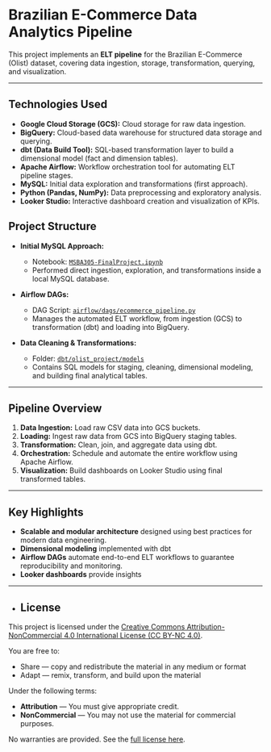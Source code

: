 # Brazilian E-Commerce Data Analytics Pipeline

This project implements an **ELT pipeline** for the Brazilian E-Commerce (Olist) dataset, covering data ingestion, storage, transformation, querying, and visualization.

---

## Technologies Used

- **Google Cloud Storage (GCS):** Cloud storage for raw data ingestion.
- **BigQuery:** Cloud-based data warehouse for structured data storage and querying.
- **dbt (Data Build Tool):** SQL-based transformation layer to build a dimensional model (fact and dimension tables).
- **Apache Airflow:** Workflow orchestration tool for automating ELT pipeline stages.
- **MySQL:** Initial data exploration and transformations (first approach).
- **Python (Pandas, NumPy):** Data preprocessing and exploratory analysis.
- **Looker Studio:** Interactive dashboard creation and visualization of KPIs.

## Project Structure

- **Initial MySQL Approach:**  
  - Notebook: [`MSBA305-FinalProject.ipynb`](MSBA305-FinalProject.ipynb)  
  - Performed direct ingestion, exploration, and transformations inside a local MySQL database.

- **Airflow DAGs:**  
  - DAG Script: [`airflow/dags/ecommerce_pipeline.py`](airflow/dags/ecommerce_pipeline.py)  
  - Manages the automated ELT workflow, from ingestion (GCS) to transformation (dbt) and loading into BigQuery.

- **Data Cleaning & Transformations:**  
  - Folder: [`dbt/olist_project/models`](dbt/olist_project/models)  
  - Contains SQL models for staging, cleaning, dimensional modeling, and building final analytical tables.

---

## Pipeline Overview

1. **Data Ingestion:** Load raw CSV data into GCS buckets.
2. **Loading:** Ingest raw data from GCS into BigQuery staging tables.
3. **Transformation:** Clean, join, and aggregate data using dbt.
4. **Orchestration:** Schedule and automate the entire workflow using Apache Airflow.
5. **Visualization:** Build dashboards on Looker Studio using final transformed tables.

---

## Key Highlights

- **Scalable and modular architecture** designed using best practices for modern data engineering.
- **Dimensional modeling** implemented with dbt
- **Airflow DAGs** automate end-to-end ELT workflows to guarantee reproducibility and monitoring.
- **Looker dashboards** provide insights
  
---

- ## License
This project is licensed under the [Creative Commons Attribution-NonCommercial 4.0 International License (CC BY-NC 4.0)](https://creativecommons.org/licenses/by-nc/4.0/).

You are free to:
- Share — copy and redistribute the material in any medium or format
- Adapt — remix, transform, and build upon the material

Under the following terms:
- **Attribution** — You must give appropriate credit.
- **NonCommercial** — You may not use the material for commercial purposes.

No warranties are provided. See the [full license here](https://creativecommons.org/licenses/by-nc/4.0/).

